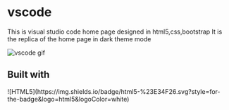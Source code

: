 # vscode
This is visual studio code home page designed in html5,css,bootstrap
It is the replica of the home page in dark theme mode 


![vscode gif](https://user-images.githubusercontent.com/90615630/180128206-73eec884-c437-43c6-97bd-fda8002a0c0f.gif)



<h2>Built with</h2>
![HTML5](https://img.shields.io/badge/html5-%23E34F26.svg?style=for-the-badge&logo=html5&logoColor=white)
